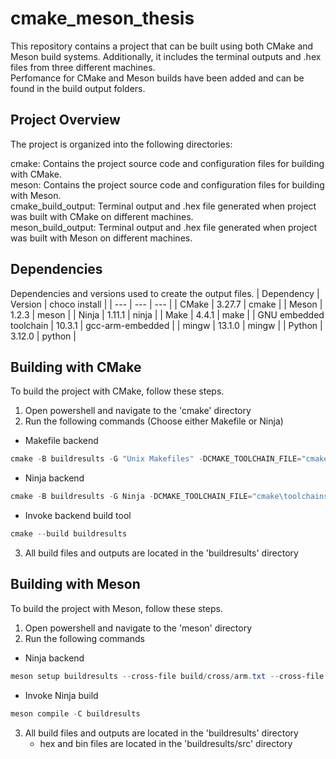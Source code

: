 # cmake_meson_thesis
This repository contains a project that can be built using both CMake and Meson build systems. Additionally, it includes the terminal outputs and .hex files from three different machines.   
Perfomance for CMake and Meson builds have been added and can be found in the build output folders. 

## Project Overview
The project is organized into the following directories:

cmake: Contains the project source code and configuration files for building with CMake.  
meson: Contains the project source code and configuration files for building with Meson.  
cmake_build_output: Terminal output and .hex file generated when project was built with CMake on different machines.   
meson_build_output: Terminal output and .hex file generated when project was built with Meson on different machines.  

## Dependencies
Dependencies and versions used to create the output files.
| Dependency | Version | choco install |
| --- | --- | --- |
| CMake                  | 3.27.7 | cmake |
| Meson | 1.2.3 | meson | 
| Ninja                  | 1.11.1 | ninja |
| Make | 4.4.1 | make |
| GNU embedded toolchain | 10.3.1 | gcc-arm-embedded | 
| mingw | 13.1.0 | mingw | 
| Python | 3.12.0 | python |

## Building with CMake
To build the project with CMake, follow these steps.
1. Open powershell and navigate to the 'cmake' directory
2. Run the following commands (Choose either Makefile or Ninja)
* Makefile backend
```powershell
cmake -B buildresults -G "Unix Makefiles" -DCMAKE_TOOLCHAIN_FILE="cmake\toolchains\cross\STM32F103VBIx.cmake"
```
* Ninja backend
```powershell
cmake -B buildresults -G Ninja -DCMAKE_TOOLCHAIN_FILE="cmake\toolchains\cross\STM32F103VBIx.cmake"
```
* Invoke backend build tool
```powershell
cmake --build buildresults
```
3. All build files and outputs are located in the 'buildresults' directory

## Building with Meson
To build the project with Meson, follow these steps.
1. Open powershell and navigate to the 'meson' directory
2. Run the following commands
* Ninja backend
```powershell
meson setup buildresults --cross-file build/cross/arm.txt --cross-file build/cross/STM32F103VBIx.txt
```
* Invoke Ninja build
```powershell
meson compile -C buildresults
```
3. All build files and outputs are located in the 'buildresults' directory
   * hex and bin files are located in the 'buildresults/src' directory 
